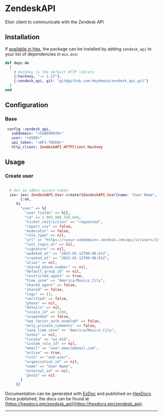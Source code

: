 # ZendeskAPI

Elixir client to communicate with the Zendesk API

## Installation

If [available in Hex](https://hex.pm/docs/publish), the package can be installed
by adding `zendesk_api` to your list of dependencies in `mix.exs`:

```elixir
def deps do
  [
    # Hackney is the default HTTP library
    {:hackney, "~> 1.17"},
    {:zendesk_api, git: "git@github.com:HeyHomie/zendesk_api.git"}
  ]
end
```

## Configuration
 ### Base

 ```elixir
  config :zendesk_api,
    subdomain: "<SUBDOMAIN>"
    user: "<USER>"
    api_token: "<API-TOKEN>"
    http_client: ZendeskAPI.HTTPClient.Hackney
```

## Usage

### Create user

```elixir

  # Get an admin access token
  iex> iex> ZendeskAPI.User.create(%ZendeskAPI.User{name: "User Name", email: "user_email@email.com"})
       {:ok,
     %{
       "user" => %{
         "user_fields" => %{},
         "id" => 1_903_008_556_644,
         "ticket_restriction" => "requested",
         "report_csv" => false,
         "moderator" => false,
         "role_type" => nil,
         "url" => "https://<your-subdomain>.zendesk.com/api/v2/users/1903008556644.json",
         "last_login_at" => nil,
         "signature" => nil,
         "updated_at" => "2022-01-12T00:06:01Z",
         "created_at" => "2022-01-12T00:06:01Z",
         "alias" => nil,
         "shared_phone_number" => nil,
         "default_group_id" => nil,
         "restricted_agent" => true,
         "time_zone" => "America/Mexico_City",
         "shared_agent" => false,
         "shared" => false,
         "tags" => [],
         "verified" => false,
         "phone" => nil,
         "details" => nil,
         "locale_id" => 1194,
         "suspended" => false,
         "two_factor_auth_enabled" => false,
         "only_private_comments" => false,
         "iana_time_zone" => "America/Mexico_City",
         "notes" => nil,
         "locale" => "es-419",
         "custom_role_id" => nil,
         "email" => "user_email@email.com",
         "active" => true,
         "role" => "end-user",
         "organization_id" => nil,
         "name" => "User Name",
         "external_id" => nil,
         "photo" => nil
       }
     }}
```

Documentation can be generated with [ExDoc](https://github.com/elixir-lang/ex_doc)
and published on [HexDocs](https://hexdocs.pm). Once published, the docs can
be found at [https://hexdocs.pm/zendesk_api](https://hexdocs.pm/zendesk_api).
****
